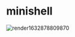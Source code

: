 # minishell
![render1632878809870](https://user-images.githubusercontent.com/76856052/135187498-f8a922a5-38c3-41a5-b368-81309fc1da9a.gif)
